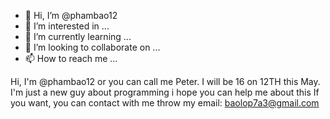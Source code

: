- 👋 Hi, I’m @phambao12
- 👀 I’m interested in ...
- 🌱 I’m currently learning ...
- 💞️ I’m looking to collaborate on ...
- 📫 How to reach me ...

<!---
phambao12/phambao12 is a ✨ special ✨ repository because its `README.md` (this file) appears on your GitHub profile.
You can click the Preview link to take a look at your changes.
--->
Hi, I'm @phambao12 or you can call me Peter. I will be 16 on 12TH this May. I'm just a new guy about programming i hope you can help me about this 
If you want, you can contact with me throw my email: baolop7a3@gmail.com
